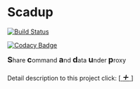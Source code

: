 # Scadup

[![Build Status](https://tsymiar.visualstudio.com/MyAutomatic/_apis/build/status/tsymiar.scadup?branchName=main)](https://tsymiar.visualstudio.com/MyAutomatic/_build/latest?definitionId=69&branchName=main)

[![Codacy Badge](https://app.codacy.com/project/badge/Grade/05be118779434845afd256688e79aa6a)](https://www.codacy.com/gh/tsymiar/scadup/dashboard?utm_source=github.com&amp;utm_medium=referral&amp;utm_content=tsymiar/scadup&amp;utm_campaign=Badge_Grade)

<font size=4>**S**</font>hare <font size=4>**c**</font>ommand <font size=4>**a**</font>nd <font size=4>**d**</font>ata <font size=4>**u**</font>nder <font size=4>**p**</font>roxy

Detail description to this project click: [[ *<font size=5>+</font>* ](https://www.github.com/tsymiar/scadup/tree/main/doc%2Freadme.md)]
